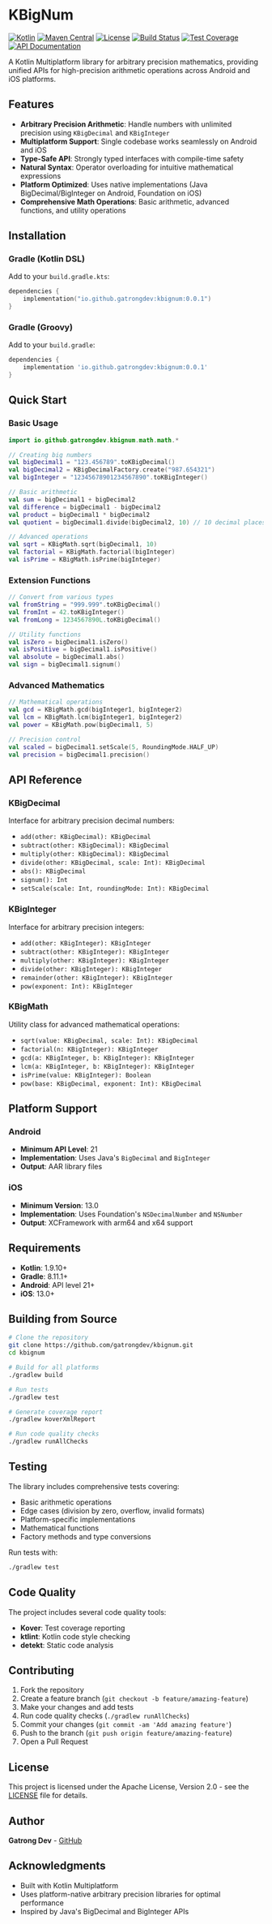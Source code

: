# KBigNum

[![Kotlin](https://img.shields.io/badge/kotlin-multiplatform-blue.svg)](https://kotlinlang.org/docs/multiplatform.html)
[![Maven Central](https://img.shields.io/maven-central/v/io.github.gatrongdev/kbignum.svg)](https://central.sonatype.com/artifact/io.github.gatrongdev/kbignum)
[![License](https://img.shields.io/badge/license-Apache%202.0-green.svg)](LICENSE)
[![Build Status](https://img.shields.io/github/actions/workflow/status/gatrongdev/kbignum/ci.yml?branch=main)](https://github.com/gatrongdev/kbignum/actions)
[![Test Coverage](https://img.shields.io/badge/coverage-95%25-brightgreen.svg)](https://github.com/gatrongdev/kbignum)
[![API Documentation](https://img.shields.io/badge/docs-latest-blue.svg)](https://gatrongdev.github.io/kbignum/)


A Kotlin Multiplatform library for arbitrary precision mathematics, providing unified APIs for high-precision arithmetic operations across Android and iOS platforms.

## Features

- **Arbitrary Precision Arithmetic**: Handle numbers with unlimited precision using `KBigDecimal` and `KBigInteger`
- **Multiplatform Support**: Single codebase works seamlessly on Android and iOS
- **Type-Safe API**: Strongly typed interfaces with compile-time safety
- **Natural Syntax**: Operator overloading for intuitive mathematical expressions
- **Platform Optimized**: Uses native implementations (Java BigDecimal/BigInteger on Android, Foundation on iOS)
- **Comprehensive Math Operations**: Basic arithmetic, advanced functions, and utility operations

## Installation

### Gradle (Kotlin DSL)

Add to your `build.gradle.kts`:

```kotlin
dependencies {
    implementation("io.github.gatrongdev:kbignum:0.0.1")
}
```

### Gradle (Groovy)

Add to your `build.gradle`:

```gradle
dependencies {
    implementation 'io.github.gatrongdev:kbignum:0.0.1'
}
```

## Quick Start

### Basic Usage

```kotlin
import io.github.gatrongdev.kbignum.math.math.*

// Creating big numbers
val bigDecimal1 = "123.456789".toKBigDecimal()
val bigDecimal2 = KBigDecimalFactory.create("987.654321")
val bigInteger = "12345678901234567890".toKBigInteger()

// Basic arithmetic
val sum = bigDecimal1 + bigDecimal2
val difference = bigDecimal1 - bigDecimal2
val product = bigDecimal1 * bigDecimal2
val quotient = bigDecimal1.divide(bigDecimal2, 10) // 10 decimal places

// Advanced operations
val sqrt = KBigMath.sqrt(bigDecimal1, 10)
val factorial = KBigMath.factorial(bigInteger)
val isPrime = KBigMath.isPrime(bigInteger)
```

### Extension Functions

```kotlin
// Convert from various types
val fromString = "999.999".toKBigDecimal()
val fromInt = 42.toKBigInteger()
val fromLong = 1234567890L.toKBigDecimal()

// Utility functions
val isZero = bigDecimal1.isZero()
val isPositive = bigDecimal1.isPositive()
val absolute = bigDecimal1.abs()
val sign = bigDecimal1.signum()
```

### Advanced Mathematics

```kotlin
// Mathematical operations
val gcd = KBigMath.gcd(bigInteger1, bigInteger2)
val lcm = KBigMath.lcm(bigInteger1, bigInteger2)
val power = KBigMath.pow(bigDecimal1, 5)

// Precision control
val scaled = bigDecimal1.setScale(5, RoundingMode.HALF_UP)
val precision = bigDecimal1.precision()
```

## API Reference

### KBigDecimal

Interface for arbitrary precision decimal numbers:

- `add(other: KBigDecimal): KBigDecimal`
- `subtract(other: KBigDecimal): KBigDecimal`
- `multiply(other: KBigDecimal): KBigDecimal`
- `divide(other: KBigDecimal, scale: Int): KBigDecimal`
- `abs(): KBigDecimal`
- `signum(): Int`
- `setScale(scale: Int, roundingMode: Int): KBigDecimal`

### KBigInteger

Interface for arbitrary precision integers:

- `add(other: KBigInteger): KBigInteger`
- `subtract(other: KBigInteger): KBigInteger`
- `multiply(other: KBigInteger): KBigInteger`
- `divide(other: KBigInteger): KBigInteger`
- `remainder(other: KBigInteger): KBigInteger`
- `pow(exponent: Int): KBigInteger`

### KBigMath

Utility class for advanced mathematical operations:

- `sqrt(value: KBigDecimal, scale: Int): KBigDecimal`
- `factorial(n: KBigInteger): KBigInteger`
- `gcd(a: KBigInteger, b: KBigInteger): KBigInteger`
- `lcm(a: KBigInteger, b: KBigInteger): KBigInteger`
- `isPrime(value: KBigInteger): Boolean`
- `pow(base: KBigDecimal, exponent: Int): KBigDecimal`

## Platform Support

### Android
- **Minimum API Level**: 21
- **Implementation**: Uses Java's `BigDecimal` and `BigInteger`
- **Output**: AAR library files

### iOS
- **Minimum Version**: 13.0
- **Implementation**: Uses Foundation's `NSDecimalNumber` and `NSNumber`
- **Output**: XCFramework with arm64 and x64 support

## Requirements

- **Kotlin**: 1.9.10+
- **Gradle**: 8.11.1+
- **Android**: API level 21+
- **iOS**: 13.0+

## Building from Source

```bash
# Clone the repository
git clone https://github.com/gatrongdev/kbignum.git
cd kbignum

# Build for all platforms
./gradlew build

# Run tests
./gradlew test

# Generate coverage report
./gradlew koverXmlReport

# Run code quality checks
./gradlew runAllChecks
```

## Testing

The library includes comprehensive tests covering:

- Basic arithmetic operations
- Edge cases (division by zero, overflow, invalid formats)
- Platform-specific implementations
- Mathematical functions
- Factory methods and type conversions

Run tests with:
```bash
./gradlew test
```

## Code Quality

The project includes several code quality tools:

- **Kover**: Test coverage reporting
- **ktlint**: Kotlin code style checking
- **detekt**: Static code analysis

## Contributing

1. Fork the repository
2. Create a feature branch (`git checkout -b feature/amazing-feature`)
3. Make your changes and add tests
4. Run code quality checks (`./gradlew runAllChecks`)
5. Commit your changes (`git commit -am 'Add amazing feature'`)
6. Push to the branch (`git push origin feature/amazing-feature`)
7. Open a Pull Request

## License

This project is licensed under the Apache License, Version 2.0 - see the [LICENSE](LICENSE) file for details.

## Author

**Gatrong Dev** - [GitHub](https://github.com/gatrongdev)

## Acknowledgments

- Built with Kotlin Multiplatform
- Uses platform-native arbitrary precision libraries for optimal performance
- Inspired by Java's BigDecimal and BigInteger APIs